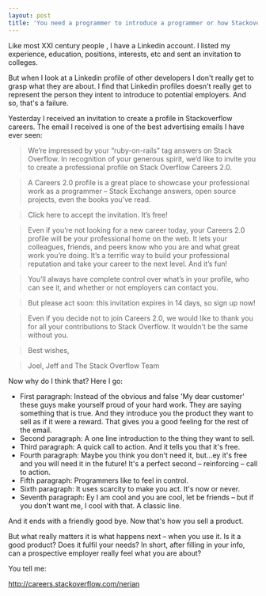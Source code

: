```yaml
---
layout: post
title: 'You need a programmer to introduce a programmer or how Stackoverflow Careers rocks '
---
```

                         

Like most XXI century people , I have a Linkedin account. I listed my experience, education, positions, interests, etc and sent an invitation to colleges. 

But when I look at a Linkedin profile of other developers I don't really get to grasp what they are about. I find that Linkedin profiles doesn't really get to represent the person they intent to introduce to potential employers. And so, that's a failure.

Yesterday I received an invitation to create a profile in Stackoverflow careers. The email I received is one of the best advertising emails I have ever seen:


>We’re impressed by your “ruby-on-rails” tag answers on Stack Overflow. In recognition of your generous spirit, we’d like to invite you to create a professional profile on Stack Overflow Careers 2.0.

>A Careers 2.0 profile is a great place to showcase your professional work as a programmer – Stack Exchange answers, open source projects, even the books you’ve read.

>Click here to accept the invitation. It’s free!

>Even if you’re not looking for a new career today, your Careers 2.0 profile will be your professional home on the web. It lets your colleagues, friends, and peers know who you are and what great work you’re doing. It’s a terrific way to build your professional reputation and take your career to the next level. And it’s fun!

>You’ll always have complete control over what’s in your profile, who can see it, and whether or not employers can contact you.

>But please act soon: this invitation expires in 14 days, so sign up now!

>Even if you decide not to join Careers 2.0, we would like to thank you for all your contributions to Stack Overflow. It wouldn’t be the same without you.

>Best wishes,

>Joel, Jeff and The Stack Overflow Team         

Now why do I think that? Here I go:

* First paragraph: Instead of the obvious and false 'My dear customer' these guys make yourself proud of your hard work. They are saying something that is true. And they introduce you the product they want to sell as if it were a reward. That gives you a good feeling for the rest of the email.
* Second paragraph: A one line introduction to the thing they want to sell. 
* Third paragraph: A quick call to action. And it tells you that it's free.
* Fourth paragraph: Maybe you think you don't need it, but...ey it's free and you will need it in the future! It's a perfect second – reinforcing – call to action.
* Fifth paragraph: Programmers like to feel in control. 
* Sixth paragraph: It uses scarcity to make you act. It's now or never.
* Seventh paragraph: Ey I am cool and you are cool, let be friends – but if you don't want me, I cool with that. A classic line.

And it ends with a friendly good bye. Now that's how you sell a product. 

But what really matters it is what happens next – when you use it. Is it a good product? Does it fulfil your needs? In short, after filling in your info, can a prospective employer really feel what you are about?
                                              
You tell me:

<a href='http://careers.stackoverflow.com/nerian'>http://careers.stackoverflow.com/nerian</a>



